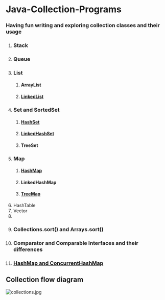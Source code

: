 # Java-Collection-Programs
### Having fun writing and exploring collection classes and their usage
1. ### Stack
2. ### Queue
3. ### List
   1. #### [ArrayList](https://medium.com/@basecs101/comparing-arraylist-and-linkedlist-in-java-latest-2b133b29489f)
   2. #### [LinkedList](https://medium.com/@basecs101/comparing-arraylist-and-linkedlist-in-java-latest-2b133b29489f)
4. ### Set and SortedSet
   1. #### [HashSet](https://medium.com/@basecs101/internal-working-of-hashset-in-java-interview-question-129bdd31fc60)
   2. #### [LinkedHashSet](https://medium.com/@basecs101/complete-guide-on-linkedhashmap-in-java-latest-a923833afde0)
   3. #### TreeSet
5. ### Map
   1. #### [HashMap](https://medium.com/@basecs101/internal-working-of-hashmap-in-java-latest-updated-4c2708f76d2c)
   2. #### LinkedHashMap
   3. #### [TreeMap](https://medium.com/@basecs101/treemap-in-java-collection-framework-interview-question-a3f81c7aaa84)
6. HashTable
7. Vector
8. 
9. ### Collections.sort(<List>) and Arrays.sort(<Array>)
10. ### Comparator and Comparable Interfaces and their differences
11. ### [HashMap and ConcurrentHashMap](https://medium.com/@basecs101/comparing-hashmap-and-concurrenthashmap-in-java-latest-98fc845ec70c)

## Collection flow diagram

![collections.jpg](..%2F..%2FOneDrive%2FDesktop%2Fcollections.jpg)
